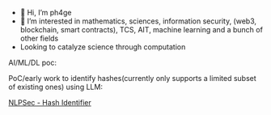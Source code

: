 - 👋 Hi, I’m ph4ge
- 👀 I’m interested in mathematics, sciences, information security, (web3, blockchain, smart contracts), TCS, AIT, machine learning and a bunch of other fields
- Looking to catalyze science through computation

AI/ML/DL poc:

PoC/early work to identify hashes(currently only supports a limited subset of existing ones) using LLM:

[NLPSec - Hash Identifier](https://ph4ge-hashid-srcfrontend-dev-4lhi7s.streamlit.app/)

<!---
ph4ge/ph4ge is a ✨ special ✨ repository because its `README.md` (this file) appears on your GitHub profile.
You can click the Preview link to take a look at your changes.
--->
